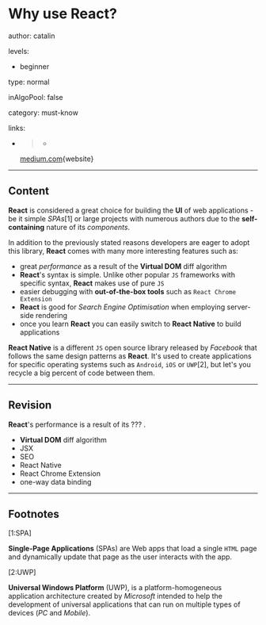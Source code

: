 # Why use **React**?
author: catalin

levels:

  - beginner

type: normal

inAlgoPool: false

category: must-know

links:

  - >-
    [medium.com](https://medium.com/@zackargyle/stop-using-react-for-everything-c8297ac1a644#.bp2zaar6p){website}

---
## Content

**React** is considered a great choice for building the **UI** of web applications - be it simple *SPAs*[1] or
large projects with numerous authors due to the **self-containing** nature of its *components*.

In addition to the previously stated reasons developers are eager to adopt this library, **React** comes with many more interesting features such as:

- great *performance* as a result of the **Virtual DOM** diff algorithm
- **React**'s syntax is simple. Unlike other popular `JS` frameworks with specific syntax, **React** makes use of pure `JS`
- easier debugging with **out-of-the-box tools** such as `React Chrome Extension`
- **React** is good for *Search Engine Optimisation* when employing server-side rendering
- once you learn **React** you can easily switch to **React Native** to build applications

**React Native** is a different `JS` open source library released by *Facebook* that follows the same design patterns as **React**. It's used to create applications for specific operating systems such as `Android`, `iOS` or `UWP`[2], but let's you recycle a big percent of code between them.

---
## Revision

**React**'s performance is a result of its ??? .

* **Virtual DOM** diff algorithm
* JSX
* SEO
* React Native
* React Chrome Extension
* one-way data binding

---
## Footnotes

[1:SPA]

**Single-Page Applications** (SPAs) are Web apps that load a single `HTML` page and dynamically update that page as the user interacts with the app.

[2:UWP]

**Universal Windows Platform** (UWP), is a platform-homogeneous application architecture created by *Microsoft* intended to help the development of universal applications that can run on multiple types of devices (*PC* and *Mobile*).
